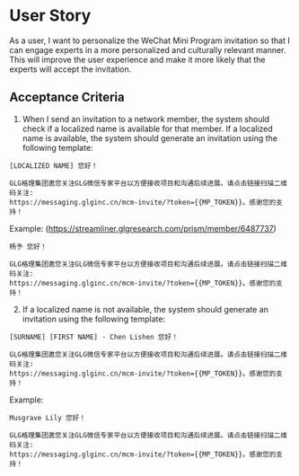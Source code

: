 
# User Story

As a user, I want to personalize the WeChat Mini Program invitation so that I can engage experts in a more personalized and culturally relevant manner. This will improve the user experience and make it more likely that the experts will accept the invitation.

## Acceptance Criteria

1. When I send an invitation to a network member, the system should check if a localized name is available for that member. If a localized name is available, the system should generate an invitation using the following template:

```
[LOCALIZED NAME] 您好！

GLG格理集团邀您关注GLG微信专家平台以方便接收项目和沟通后续进展。请点击链接扫描二维码关注:
https://messaging.glginc.cn/mcm-invite/?token={{MP_TOKEN}}。感谢您的支持！
```
Example: (https://streamliner.glgresearch.com/prism/member/6487737)
```
杨予 您好！

GLG格理集团邀您关注GLG微信专家平台以方便接收项目和沟通后续进展。请点击链接扫描二维码关注:
https://messaging.glginc.cn/mcm-invite/?token={{MP_TOKEN}}。感谢您的支持！
```
2. If a localized name is not available, the system should generate an invitation using the following template:

```
[SURNAME] [FIRST NAME] - Chen Lishen 您好！ 

GLG格理集团邀您关注GLG微信专家平台以方便接收项目和沟通后续进展。请点击链接扫描二维码关注:
https://messaging.glginc.cn/mcm-invite/?token={{MP_TOKEN}}。感谢您的支持！
```
Example:
```
Musgrave Lily 您好！ 

GLG格理集团邀您关注GLG微信专家平台以方便接收项目和沟通后续进展。请点击链接扫描二维码关注:
https://messaging.glginc.cn/mcm-invite/?token={{MP_TOKEN}}。感谢您的支持！
```